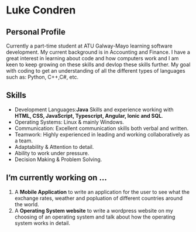 # Luke Condren
## Personal Profile

Currently a part-time student at ATU Galway-Mayo learning software development. My current background is in Accounting and Finance. I have a great interest in learning about code and how computers work and I am keen to keep growing on these skills and devlop these skills further. 
My goal with coding to get an understanding of all the different types of languages such as: Python, C++,C#, etc.

## Skills

- Development Languages:**Java** Skills and experience working with **HTML, CSS, JavaScript, Typescript, Angular, Ionic and SQL**.
- Operating Systems: Linux & mainly Windows.
- Communication: Excellent communication skills both verbal and written.
- Teamwork: Highly experienced in leading and working collaboratively as a team.
- Adaptability & Attention to detail.
- Ability to work under pressure.
- Decision Making & Problem Solving.



## I’m currently working on ...

1.  A **Mobile Application** to write an application for the user to see what the exchange rates, weather and popluation of different countries around the world.
2. A **Operating System website** to write a wordpress website on my choosing of an operating system and talk about how the operating system works in detail.
